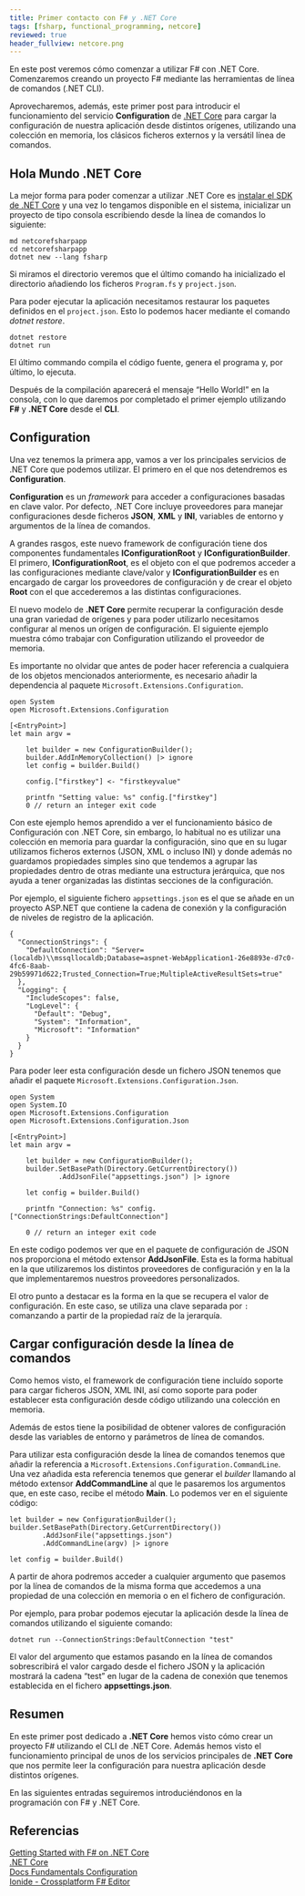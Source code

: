 ```yaml
---
title: Primer contacto con F# y .NET Core
tags: [fsharp, functional_programming, netcore]
reviewed: true
header_fullview: netcore.png
---
```

En este post veremos cómo comenzar a utilizar F# con .NET Core. Comenzaremos creando un proyecto F# mediante las herramientas de línea de comandos (.NET CLI). 

Aprovecharemos, además, este primer post para introducir el funcionamiento del servicio **Configuration** de [.NET Core](https://dotnet.github.io/) para cargar la configuración de nuestra aplicación desde distintos orígenes, utilizando una colección en memoria, los clásicos ficheros externos y la versátil línea de comandos.

Hola Mundo .NET Core
--------------------

La mejor forma para poder comenzar a utilizar .NET Core es [instalar el SDK de .NET Core](https://www.microsoft.com/net/core) y una vez lo tengamos disponible en el sistema, inicializar un proyecto de tipo consola escribiendo desde la línea de comandos lo siguiente:

    md netcorefsharpapp
    cd netcorefsharpapp
    dotnet new --lang fsharp
    

Si miramos el directorio veremos que el último comando ha inicializado el directorio añadiendo los ficheros `Program.fs` y `project.json`.

Para poder ejecutar la aplicación necesitamos restaurar los paquetes definidos en el `project.json`. Esto lo podemos hacer mediante el comando _dotnet restore_.

    dotnet restore
    dotnet run
    

El último commando compila el código fuente, genera el programa y, por último, lo ejecuta.

Después de la compilación aparecerá el mensaje “Hello World!” en la consola, con lo que daremos por completado el primer ejemplo utilizando **F#** y **.NET Core** desde el **CLI**.

Configuration
-------------

Una vez tenemos la primera app, vamos a ver los principales servicios de .NET Core que podemos utilizar. El primero en el que nos detendremos es **Configuration**.

**Configuration** es un _framework_ para acceder a configuraciones basadas en clave valor. Por defecto, .NET Core incluye proveedores para manejar configuraciones desde ficheros **JSON**, **XML** y **INI**, variables de entorno y argumentos de la línea de comandos.

A grandes rasgos, este nuevo framework de configuración tiene dos componentes fundamentales **IConfigurationRoot** y **IConfigurationBuilder**. El primero, **IConfigurationRoot**, es el objeto con el que podremos acceder a las configuraciones mediante clave/valor y **IConfigurationBuilder** es en encargado de cargar los proveedores de configuración y de crear el objeto **Root** con el que accederemos a las distintas configuraciones.

El nuevo modelo de **.NET Core** permite recuperar la configuración desde una gran variedad de orígenes y para poder utilizarlo necesitamos configurar al menos un orígen de configuración. El siguiente ejemplo muestra cómo trabajar con Configuration utilizando el proveedor de memoria.

Es importante no olvidar que antes de poder hacer referencia a cualquiera de los objetos mencionados anteriormente, es necesario añadir la dependencia al paquete `Microsoft.Extensions.Configuration`.

    open System
    open Microsoft.Extensions.Configuration
    
    [<EntryPoint>]
    let main argv = 
    
        let builder = new ConfigurationBuilder();
        builder.AddInMemoryCollection() |> ignore
        let config = builder.Build()
    
        config.["firstkey"] <- "firstkeyvalue"
    
        printfn "Setting value: %s" config.["firstkey"]
        0 // return an integer exit code
    

Con este ejemplo hemos aprendido a ver el funcionamiento básico de Configuración con .NET Core, sin embargo, lo habitual no es utilizar una colección en memoria para guardar la configuración, sino que en su lugar utilizamos ficheros externos (JSON, XML o incluso INI) y donde además no guardamos propiedades simples sino que tendemos a agrupar las propiedades dentro de otras mediante una estructura jerárquica, que nos ayuda a tener organizadas las distintas secciones de la configuración.

Por ejemplo, el siguiente fichero `appsettings.json` es el que se añade en un proyecto ASP.NET que contiene la cadena de conexión y la configuración de niveles de registro de la aplicación.

    {
      "ConnectionStrings": {
        "DefaultConnection": "Server=(localdb)\\mssqllocaldb;Database=aspnet-WebApplication1-26e8893e-d7c0-4fc6-8aab-29b59971d622;Trusted_Connection=True;MultipleActiveResultSets=true"
      },
      "Logging": {
        "IncludeScopes": false,
        "LogLevel": {
          "Default": "Debug",
          "System": "Information",
          "Microsoft": "Information"
        }
      }
    }
    

Para poder leer esta configuración desde un fichero JSON tenemos que añadir el paquete `Microsoft.Extensions.Configuration.Json`.

    open System
    open System.IO
    open Microsoft.Extensions.Configuration
    open Microsoft.Extensions.Configuration.Json
    
    [<EntryPoint>]
    let main argv = 
    
        let builder = new ConfigurationBuilder();
        builder.SetBasePath(Directory.GetCurrentDirectory())
                .AddJsonFile("appsettings.json") |> ignore
        
        let config = builder.Build()    
    
        printfn "Connection: %s" config.["ConnectionStrings:DefaultConnection"]
        
        0 // return an integer exit code
    

En este codigo podemos ver que en el paquete de configuración de JSON nos proporciona el método extensor **AddJsonFile**. Esta es la forma habitual en la que utilizaremos los distintos proveedores de configuración y en la la que implementaremos nuestros proveedores personalizados.

El otro punto a destacar es la forma en la que se recupera el valor de configuración. En este caso, se utiliza una clave separada por `:` comanzando a partir de la propiedad raíz de la jerarquía.

Cargar configuración desde la línea de comandos
-----------------------------------------------

Como hemos visto, el framework de configuración tiene incluído soporte para cargar ficheros JSON, XML INI, así como soporte para poder establecer esta configuración desde código utilizando una colección en memoria.

Además de estos tiene la posibilidad de obtener valores de configuración desde las variables de entorno y parámetros de línea de comandos.

Para utilizar esta configuración desde la línea de comandos tenemos que añadir la referencia a `Microsoft.Extensions.Configuration.CommandLine`. Una vez añadida esta referencia tenemos que generar el _builder_ llamando al método extensor **AddCommandLine** al que le pasaremos los argumentos que, en este caso, recibe el método **Main**. Lo podemos ver en el siguiente código:

    let builder = new ConfigurationBuilder();
    builder.SetBasePath(Directory.GetCurrentDirectory())
            .AddJsonFile("appsettings.json") 
            .AddCommandLine(argv) |> ignore
        
    let config = builder.Build()    
    

A partir de ahora podremos acceder a cualquier argumento que pasemos por la línea de comandos de la misma forma que accedemos a una propiedad de una colección en memoria o en el fichero de configuración.

Por ejemplo, para probar podemos ejecutar la aplicación desde la línea de comandos utilizando el siguiente comando:

    dotnet run --ConnectionStrings:DefaultConnection "test"
    

El valor del argumento que estamos pasando en la línea de comandos sobrescribirá el valor cargado desde el fichero JSON y la aplicación mostrará la cadena “test” en lugar de la cadena de conexión que tenemos establecida en el fichero **appsettings.json**.

Resumen
-------

En este primer post dedicado a **.NET Core** hemos visto cómo crear un proyecto F# utilizando el CLI de .NET Core. Además hemos visto el funcionamiento principal de unos de los servicios principales de **.NET Core** que nos permite leer la configuración para nuestra aplicación desde distintos orígenes.

En las siguientes entradas seguiremos introduciéndonos en la programación con F# y .NET Core.

Referencias
-----------

[Getting Started with F# on .NET Core](https://channel9.msdn.com/Events/Build/2016/T661)  
[.NET Core](https://www.microsoft.com/net/core)  
[Docs Fundamentals Configuration](https://docs.asp.net/en/latest/fundamentals/configuration.html)  
[Ionide - Crossplatform F# Editor](http://ionide.io/)

